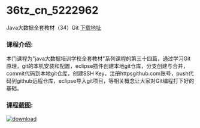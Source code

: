# 36tz_cn_5222962
Java大数据全套教材（34）Git
[下载地址](http://www.36tz.cn/article/5222962 "下载地址")
### 课程介绍:
本门课程为"java大数据培训学校全套教材"系列课程的第三十四篇，通过学习Git原理，git的本机安装和配置，eclipse插件创建本地git仓库，分支创建与合并，commit代码到本地git仓库，创建SSH Key，注册httpsgithub.com账号，push代码到github远程仓库，eclipse导入git项目，等相关概念让大家对Git编程打下好的基础。

### 课程截图:
[![download](http://36tz.cn/muke_img/2022_02_2-63.png "下载地址")](http://www.36tz.cn "下载地址")
